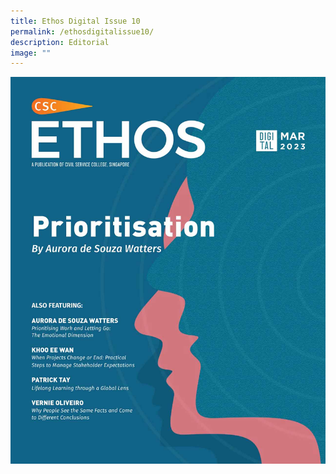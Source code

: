 ```yaml
---
title: Ethos Digital Issue 10
permalink: /ethosdigitalissue10/
description: Editorial
image: ""
---
```

![](images/Ethos_Images/Ethos_Digital_Issue_10/EthosDigital_Issue_Mar23_Cov.jpg)
